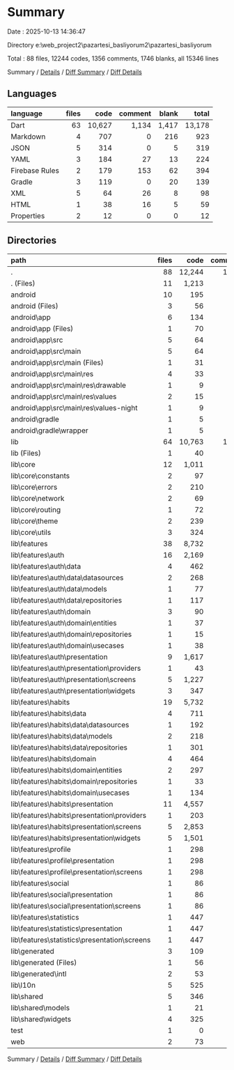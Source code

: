 # Summary

Date : 2025-10-13 14:36:47

Directory e:\\web_project2\\pazartesi_basliyorum2\\pazartesi_basliyorum

Total : 88 files,  12244 codes, 1356 comments, 1746 blanks, all 15346 lines

Summary / [Details](details.md) / [Diff Summary](diff.md) / [Diff Details](diff-details.md)

## Languages
| language | files | code | comment | blank | total |
| :--- | ---: | ---: | ---: | ---: | ---: |
| Dart | 63 | 10,627 | 1,134 | 1,417 | 13,178 |
| Markdown | 4 | 707 | 0 | 216 | 923 |
| JSON | 5 | 314 | 0 | 5 | 319 |
| YAML | 3 | 184 | 27 | 13 | 224 |
| Firebase Rules | 2 | 179 | 153 | 62 | 394 |
| Gradle | 3 | 119 | 0 | 20 | 139 |
| XML | 5 | 64 | 26 | 8 | 98 |
| HTML | 1 | 38 | 16 | 5 | 59 |
| Properties | 2 | 12 | 0 | 0 | 12 |

## Directories
| path | files | code | comment | blank | total |
| :--- | ---: | ---: | ---: | ---: | ---: |
| . | 88 | 12,244 | 1,356 | 1,746 | 15,346 |
| . (Files) | 11 | 1,213 | 180 | 292 | 1,685 |
| android | 10 | 195 | 26 | 28 | 249 |
| android (Files) | 3 | 56 | 0 | 8 | 64 |
| android\\app | 6 | 134 | 26 | 20 | 180 |
| android\\app (Files) | 1 | 70 | 0 | 12 | 82 |
| android\\app\\src | 5 | 64 | 26 | 8 | 98 |
| android\\app\\src\\main | 5 | 64 | 26 | 8 | 98 |
| android\\app\\src\\main (Files) | 1 | 31 | 6 | 5 | 42 |
| android\\app\\src\\main\\res | 4 | 33 | 20 | 3 | 56 |
| android\\app\\src\\main\\res\\drawable | 1 | 9 | 2 | 1 | 12 |
| android\\app\\src\\main\\res\\values | 2 | 15 | 9 | 1 | 25 |
| android\\app\\src\\main\\res\\values-night | 1 | 9 | 9 | 1 | 19 |
| android\\gradle | 1 | 5 | 0 | 0 | 5 |
| android\\gradle\\wrapper | 1 | 5 | 0 | 0 | 5 |
| lib | 64 | 10,763 | 1,134 | 1,420 | 13,317 |
| lib (Files) | 1 | 40 | 4 | 9 | 53 |
| lib\\core | 12 | 1,011 | 232 | 224 | 1,467 |
| lib\\core\\constants | 2 | 97 | 19 | 16 | 132 |
| lib\\core\\errors | 2 | 210 | 101 | 72 | 383 |
| lib\\core\\network | 2 | 69 | 13 | 18 | 100 |
| lib\\core\\routing | 1 | 72 | 5 | 13 | 90 |
| lib\\core\\theme | 2 | 239 | 26 | 30 | 295 |
| lib\\core\\utils | 3 | 324 | 68 | 75 | 467 |
| lib\\features | 38 | 8,732 | 530 | 893 | 10,155 |
| lib\\features\\auth | 16 | 2,169 | 186 | 268 | 2,623 |
| lib\\features\\auth\\data | 4 | 462 | 59 | 76 | 597 |
| lib\\features\\auth\\data\\datasources | 2 | 268 | 47 | 58 | 373 |
| lib\\features\\auth\\data\\models | 1 | 77 | 9 | 7 | 93 |
| lib\\features\\auth\\data\\repositories | 1 | 117 | 3 | 11 | 131 |
| lib\\features\\auth\\domain | 3 | 90 | 26 | 27 | 143 |
| lib\\features\\auth\\domain\\entities | 1 | 37 | 3 | 5 | 45 |
| lib\\features\\auth\\domain\\repositories | 1 | 15 | 17 | 7 | 39 |
| lib\\features\\auth\\domain\\usecases | 1 | 38 | 6 | 15 | 59 |
| lib\\features\\auth\\presentation | 9 | 1,617 | 101 | 165 | 1,883 |
| lib\\features\\auth\\presentation\\providers | 1 | 43 | 24 | 13 | 80 |
| lib\\features\\auth\\presentation\\screens | 5 | 1,227 | 67 | 119 | 1,413 |
| lib\\features\\auth\\presentation\\widgets | 3 | 347 | 10 | 33 | 390 |
| lib\\features\\habits | 19 | 5,732 | 321 | 572 | 6,625 |
| lib\\features\\habits\\data | 4 | 711 | 60 | 112 | 883 |
| lib\\features\\habits\\data\\datasources | 1 | 192 | 29 | 39 | 260 |
| lib\\features\\habits\\data\\models | 2 | 218 | 10 | 15 | 243 |
| lib\\features\\habits\\data\\repositories | 1 | 301 | 21 | 58 | 380 |
| lib\\features\\habits\\domain | 4 | 464 | 78 | 102 | 644 |
| lib\\features\\habits\\domain\\entities | 2 | 297 | 17 | 27 | 341 |
| lib\\features\\habits\\domain\\repositories | 1 | 33 | 33 | 23 | 89 |
| lib\\features\\habits\\domain\\usecases | 1 | 134 | 28 | 52 | 214 |
| lib\\features\\habits\\presentation | 11 | 4,557 | 183 | 358 | 5,098 |
| lib\\features\\habits\\presentation\\providers | 1 | 203 | 36 | 45 | 284 |
| lib\\features\\habits\\presentation\\screens | 5 | 2,853 | 93 | 208 | 3,154 |
| lib\\features\\habits\\presentation\\widgets | 5 | 1,501 | 54 | 105 | 1,660 |
| lib\\features\\profile | 1 | 298 | 13 | 19 | 330 |
| lib\\features\\profile\\presentation | 1 | 298 | 13 | 19 | 330 |
| lib\\features\\profile\\presentation\\screens | 1 | 298 | 13 | 19 | 330 |
| lib\\features\\social | 1 | 86 | 2 | 4 | 92 |
| lib\\features\\social\\presentation | 1 | 86 | 2 | 4 | 92 |
| lib\\features\\social\\presentation\\screens | 1 | 86 | 2 | 4 | 92 |
| lib\\features\\statistics | 1 | 447 | 8 | 30 | 485 |
| lib\\features\\statistics\\presentation | 1 | 447 | 8 | 30 | 485 |
| lib\\features\\statistics\\presentation\\screens | 1 | 447 | 8 | 30 | 485 |
| lib\\generated | 3 | 109 | 28 | 32 | 169 |
| lib\\generated (Files) | 1 | 56 | 8 | 15 | 79 |
| lib\\generated\\intl | 2 | 53 | 20 | 17 | 90 |
| lib\\l10n | 5 | 525 | 330 | 221 | 1,076 |
| lib\\shared | 5 | 346 | 10 | 41 | 397 |
| lib\\shared\\models | 1 | 21 | 4 | 9 | 34 |
| lib\\shared\\widgets | 4 | 325 | 6 | 32 | 363 |
| test | 1 | 0 | 0 | 1 | 1 |
| web | 2 | 73 | 16 | 5 | 94 |

Summary / [Details](details.md) / [Diff Summary](diff.md) / [Diff Details](diff-details.md)